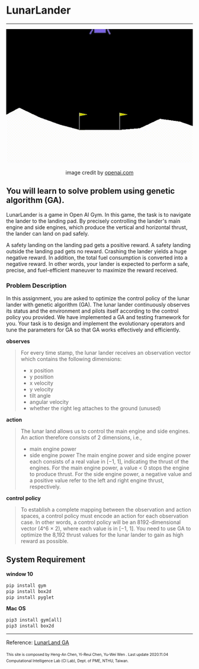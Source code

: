 # LunarLander
---
<p align="center">
  <img src="img/original.gif"  alt="Sublime's custom image"/>
</p>


<p align="center">image credit by <a href="https://gym.openai.com/envs/LunarLanderContinuous-v2/">openai.com</a></p>

## You will learn to solve problem using genetic algorithm (GA).
LunarLander is a game in Open AI Gym. In this game, the task is to navigate the lander to the landing pad. By precisely controlling the lander's main engine and side engines, which produce the vertical and horizontal thrust, the lander can land on pad safely.

A safety landing on the landing pad gets a positive reward. A safety landing outside the landing pad gets no reward. Crashing the lander yields a huge negative reward. In addition, the total fuel consumption is converted into a negative reward. In other words, your lander is expected to perform a safe, precise, and fuel-efficient maneuver to maximize the reward received.

### Problem Description
In this assignment, you are asked to optimize the control policy of the lunar lander with genetic algorithm (GA). The lunar lander continuously observes its status and the environment and pilots itself according to the control policy you provided. We have implemented a GA and testing framework for you. Your task is to design and implement the evolutionary operators and tune the parameters for GA so that GA works effectively and efficiently.

**observes**  

> For every time stamp, the lunar lander receives an observation vector which contains the following dimensions:
> * x position 
> * y position
> * x velocity 
> * y velocity
> * tilt angle
> * angular velocity
> * whether the right leg attaches to the ground (unused)


**action**
> The lunar land allows us to control the main engine and side engines. An action therefore consists of 2 dimensions, i.e., 
> * main engine power
> * side engine power
> The main engine power and side engine power each consists of a real value in [−1, 1], indicating the thrust of the engines. For the main engine power, a value < 0 stops the engine to produce thrust. For the side engine power, a negative value and a positive value refer to the left and right engine thrust, respectively.


**control policy**
> To establish a complete mapping between the observation and action spaces, a control policy must encode an action for each observation case. In other words, a control policy will be an 8192-dimensional vector (4^6 × 2), where each value is in [−1, 1]. You need to use GA to optimize the 8,192 thrust values for the lunar lander to gain as high reward as possible. 


## System Requirement 
**window 10**
```
pip install gym
pip install box2d
pip install pyglet
```

**Mac OS**
```
pip3 install gym[all]
pip3 install box2d
```

---
Reference: [LunarLand GA](https://sites.google.com/gapp.nthu.edu.tw/lunarlander-ga)


<font size=1> This site is composed by Heng-An Chen, Yi-Reui Chen, Yu-Wei Wen . Last update 2020.11.04 </font><br>
<font size=1> Computational Intelligence Lab (CI Lab), Dept. of PME, NTHU, Taiwan. </font>

